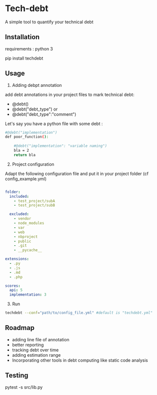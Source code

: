 # Tech-debt

A simple tool to quantify your technical debt

## Installation  

requirements : python 3 


pip install techdebt

## Usage 


1. Adding debpt annotation

add debt annotations in your project files to mark technical debt:

- @debt() 
- @debt("debt_type") or 
- @debt("debt_type":"comment")
  

Let's say you have a python file with some debt : 

```bash
#@debt("implementation")
def poor_function():
    
    #@debt("implementation": "variable naming")
    bla = 2
    return bla
```

2. Project configuration

Adapt the following configuration file and put 
it in your project folder (cf config_example.yml)
 
```yaml

folder:
  included:
    - test_project/subA
    - test_project/subB

  excluded:
    - vendor
    - node_modules
    - var
    - web
    - nbproject
    - public
    - .git
    - __pycache__

extensions:
  - .py
  - .js
  - .md
  - .php

scores:
  api: 5
  implementation: 3

```

3. Run

```bash
techdebt --conf="path/to/config_file.yml" #default is "techdebt.yml"
```

## Roadmap 

- adding line file of annotation
- better reporting
- tracking debt over time
- adding estimation range
- Incorporating other tools in debt computing like static code analysis


## Testing 

pytest -s src/lib.py

